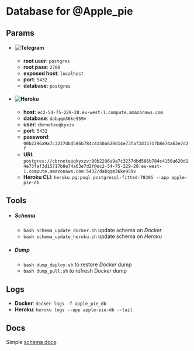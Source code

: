 # Database for @Apple_pie

## Params

 * #### ![Telegram](https://img.shields.io/badge/-Docker-000?&logo=docker)

   * **root user**: `postgres`
   * **root pass**: `2700`
   * **exposed host**: `localhost`
   * **port**: `5432`
   * **database**: `postgres`

 * #### ![Heroku](https://img.shields.io/badge/-Heroku-000?&logo=heroku)

   * **host**: `ec2-54-75-229-28.eu-west-1.compute.amazonaws.com`
   * **database**: `dabqqm36ke959v`
   * **user**: `cbrneteuqkyxzv`
   * **port**: `5432`
   * **password**: `00b2296a9a7c3237dbd586b784c4150a620d14e73faf3d15717b8e74a63e7d2f`
   * **URI**: `postgres://cbrneteuqkyxzv:00b2296a9a7c3237dbd586b784c4150a620d14e73faf3d15717b8e74a63e7d2f@ec2-54-75-229-28.eu-west-1.compute.amazonaws.com:5432/dabqqm36ke959v`
   * **Heroku CLI**: `heroku pg:psql postgresql-fitted-78395 --app apple-pie-db`

## Tools

 * ##### Schema

   * `bash schema_update_docker.sh` update schema on *Docker*
   * `bash schema_update_heroku.sh` update schema on *Heroku*

 * ##### Dump

    * `bash dump_deploy.sh` to restore *Docker* dump
    * `bash dump_pull.sh` to refresh *Docker* dump

## Logs

 * **Docker**: `docker logs -f apple_pie_db`
 * **Heroku**: `heroku logs --app apple-pie-db --tail`

## Docs
Simple [schema docs](./SCHEMA_DOC.md).
